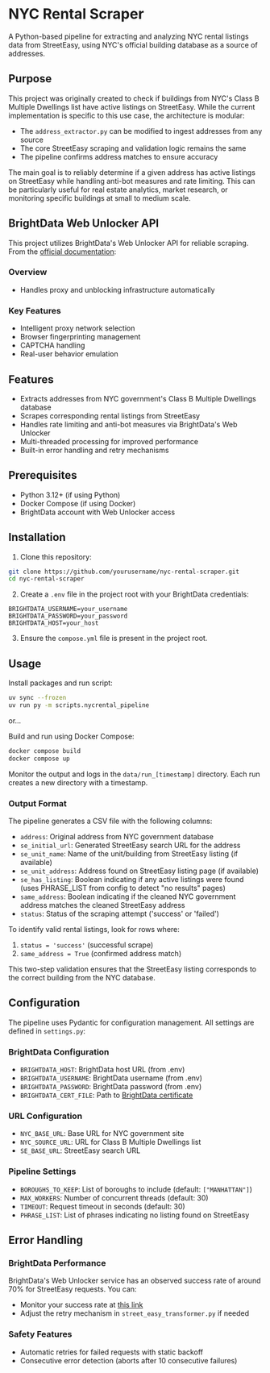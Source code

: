 # NYC Rental Scraper

A Python-based pipeline for extracting and analyzing NYC rental listings data from StreetEasy, using NYC's official building database as a source of addresses.

## Purpose

This project was originally created to check if buildings from NYC's Class B Multiple Dwellings list have active listings on StreetEasy. While the current implementation is specific to this use case, the architecture is modular:

- The `address_extractor.py` can be modified to ingest addresses from any source
- The core StreetEasy scraping and validation logic remains the same
- The pipeline confirms address matches to ensure accuracy

The main goal is to reliably determine if a given address has active listings on StreetEasy while handling anti-bot measures and rate limiting. This can be particularly useful for real estate analytics, market research, or monitoring specific buildings at small to medium scale.

## BrightData Web Unlocker API

This project utilizes BrightData's Web Unlocker API for reliable scraping. From the [official documentation](https://docs.brightdata.com/scraping-automation/web-unlocker/introduction):

### Overview

- Handles proxy and unblocking infrastructure automatically

### Key Features

- Intelligent proxy network selection
- Browser fingerprinting management
- CAPTCHA handling
- Real-user behavior emulation

## Features

- Extracts addresses from NYC government's Class B Multiple Dwellings database
- Scrapes corresponding rental listings from StreetEasy
- Handles rate limiting and anti-bot measures via BrightData's Web Unlocker
- Multi-threaded processing for improved performance
- Built-in error handling and retry mechanisms

## Prerequisites

- Python 3.12+ (if using Python)
- Docker Compose (if using Docker)
- BrightData account with Web Unlocker access

## Installation

1. Clone this repository:

```bash
git clone https://github.com/yourusername/nyc-rental-scraper.git
cd nyc-rental-scraper
```

2. Create a `.env` file in the project root with your BrightData credentials:

```env
BRIGHTDATA_USERNAME=your_username
BRIGHTDATA_PASSWORD=your_password
BRIGHTDATA_HOST=your_host
```

3. Ensure the `compose.yml` file is present in the project root.

## Usage

Install packages and run script:

```bash
uv sync --frozen
uv run py -m scripts.nycrental_pipeline
```

or...

Build and run using Docker Compose:

```bash
docker compose build
docker compose up
```

Monitor the output and logs in the `data/run_[timestamp]` directory. Each run creates a new directory with a timestamp.

### Output Format

The pipeline generates a CSV file with the following columns:

- `address`: Original address from NYC government database
- `se_initial_url`: Generated StreetEasy search URL for the address
- `se_unit_name`: Name of the unit/building from StreetEasy listing (if available)
- `se_unit_address`: Address found on StreetEasy listing page (if available)
- `se_has_listing`: Boolean indicating if any active listings were found (uses PHRASE_LIST from config to detect "no results" pages)
- `same_address`: Boolean indicating if the cleaned NYC government address matches the cleaned StreetEasy address
- `status`: Status of the scraping attempt ('success' or 'failed')

To identify valid rental listings, look for rows where:

1. `status = 'success'` (successful scrape)
2. `same_address = True` (confirmed address match)

This two-step validation ensures that the StreetEasy listing corresponds to the correct building from the NYC database.

## Configuration

The pipeline uses Pydantic for configuration management. All settings are defined in `settings.py`:

### BrightData Configuration

- `BRIGHTDATA_HOST`: BrightData host URL (from .env)
- `BRIGHTDATA_USERNAME`: BrightData username (from .env)
- `BRIGHTDATA_PASSWORD`: BrightData password (from .env)
- `BRIGHTDATA_CERT_FILE`: Path to [BrightData certificate](https://docs.brightdata.com/general/account/ssl-certificate)

### URL Configuration

- `NYC_BASE_URL`: Base URL for NYC government site
- `NYC_SOURCE_URL`: URL for Class B Multiple Dwellings list
- `SE_BASE_URL`: StreetEasy search URL

### Pipeline Settings

- `BOROUGHS_TO_KEEP`: List of boroughs to include (default: `["MANHATTAN"]`)
- `MAX_WORKERS`: Number of concurrent threads (default: 30)
- `TIMEOUT`: Request timeout in seconds (default: 30)
- `PHRASE_LIST`: List of phrases indicating no listing found on StreetEasy

## Error Handling

### BrightData Performance

BrightData's Web Unlocker service has an observed success rate of around 70% for StreetEasy requests. You can:

- Monitor your success rate at [this link](https://docs.brightdata.com/scraping-automation/web-unlocker/features#get-success-rate-statistics-per-domain)
- Adjust the retry mechanism in `street_easy_transformer.py` if needed

### Safety Features

- Automatic retries for failed requests with static backoff
- Consecutive error detection (aborts after 10 consecutive failures)
